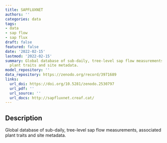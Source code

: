 ```yaml
---
title: SAPFLUXNET
authors: ''
categories: data
tags:
- data
- sap flow
- sap flux
draft: false
featured: false
date: '2022-02-15'
lastmod: '2022-02-15'
summary: Global database of sub-daily, tree-level sap flow measurements, associated
  plant traits and site metadata.
model_repository: ''
data_repository: https://zenodo.org/record/3971689
links:
  url_doi: https://doi.org/10.5281/zenodo.2530797
  url_pdf: ''
  url_source: ''
  url_docs: http://sapfluxnet.creaf.cat/
---
```


## Description

Global database of sub-daily, tree-level sap flow measurements, associated plant traits and site metadata.

